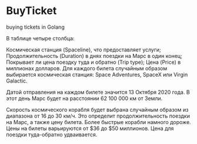 # BuyTicket
buying tickets in Golang

В таблице четыре столбца:

Космическая станция (Spaceline), что предоставляет услуги;
Продолжительность (Duration) в днях поездки на Марс в один конец;
Покрывает ли цена поездку туда и обратно (Trip type);
Цена (Price) в миллионах долларов.
Для каждого билета случайным образом выбирается космическая станция: Space Adventures, SpaceX или Virgin Galactic.

Датой отправления на каждом билете значится 13 Октября 2020 года. В этот день Марс будет на расстоянии 62 100 000 км от Земли.

Скорость космического корабля будет выбрана случайным образом из диапазона от 16 до 30 км/ч. Это определит продолжительность поездки на Марс, а также цену билета. Более быстрые корабли намного дороже. Цены на билеты варьируются от $36 до $50 миллионов. Цена для поездки туда-обратно удваивается.
